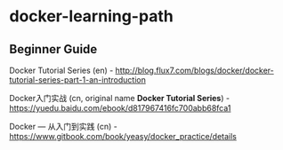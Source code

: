 # docker-learning-path

## Beginner Guide

Docker Tutorial Series (en) - http://blog.flux7.com/blogs/docker/docker-tutorial-series-part-1-an-introduction

Docker入门实战 (cn, original name __Docker Tutorial Series__) - https://yuedu.baidu.com/ebook/d817967416fc700abb68fca1

Docker — 从入门到实践 (cn) - https://www.gitbook.com/book/yeasy/docker_practice/details


